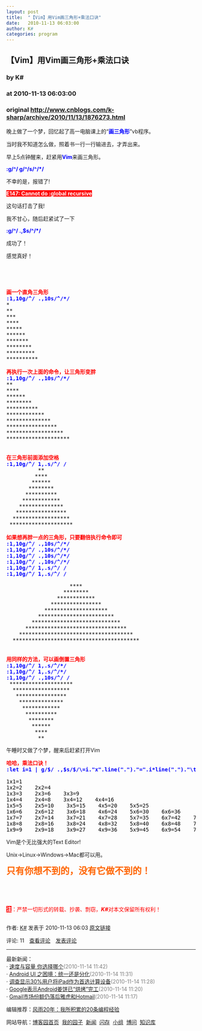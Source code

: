 ```yaml
---
layout: post
title:  "【Vim】用Vim画三角形+乘法口诀"
date:   2010-11-13 06:03:00
author: K#
categories: program
---
```


## 【Vim】用Vim画三角形+乘法口诀
### by K#
### at 2010-11-13 06:03:00
### original <http://www.cnblogs.com/k-sharp/archive/2010/11/13/1876273.html>

<p><p>晚上做了一个梦，回忆起了高一电脑课上的“<span style="color:#0000ff"><strong>画三角形</strong></span>”vb程序。</p>
<p>当时我不知道怎么做，照着书一行一行输进去，才弄出来。</p>
<p>早上5点钟醒来，赶紧用<span style="color:#0000ff"><strong>Vim</strong></span>来画三角形。</p>
<p><strong><span style="color:#0000ff">:g/^/ g/^/s/^/*/</span></strong></p>
<p>不幸的是，报错了!</p>
<p><strong><span style="color:#ffffff;background-color:#ff0000">E147: Cannot do :global recursive</span></strong></p>
<p>这句话打击了我!</p>
<p>我不甘心，随后赶紧试了一下</p>
<p><span style="color:#0000ff"><strong>:g/^/ .,$s/^/*/</strong></span></p>
<p>成功了！</p>
<p>感觉真好！</p>
<p> </p>
<p> </p>
<div>
<pre><div><span style="color:#000000"><strong><span style="color:#ff0000">画一个直角三角形</span></strong><br><strong><span style="color:#0000ff">:</span></strong></span><strong><span style="color:#0000ff">1,10g/^/ .,10s/^/*/</span></strong><span style="color:#000000"><br></span><span style="color:#000000">*</span><span style="color:#000000"><br></span><span style="color:#000000">**</span><span style="color:#000000"><br></span><span style="color:#000000">***</span><span style="color:#000000"><br></span><span style="color:#000000">****</span><span style="color:#000000"><br></span><span style="color:#000000">*****</span><span style="color:#000000"><br></span><span style="color:#000000">******</span><span style="color:#000000"><br></span><span style="color:#000000">*******</span><span style="color:#000000"><br></span><span style="color:#000000">********</span><span style="color:#000000"><br></span><span style="color:#000000">*********</span><span style="color:#000000"><br></span><span style="color:#000000">**********</span><span style="color:#000000"><br><br><strong><span style="color:#ff0000">再执行一次上面的命令，让三角形变胖</span></strong><br><span style="color:#0000ff"><strong>:</strong></span></span><span style="color:#0000ff"><strong>1,10g/^/ .,10s/^/*/</strong></span><span style="color:#000000"><br></span><span style="color:#000000">**</span><span style="color:#000000"><br></span><span style="color:#000000">****</span><span style="color:#000000"><br></span><span style="color:#000000">******</span><span style="color:#000000"><br></span><span style="color:#000000">********</span><span style="color:#000000"><br></span><span style="color:#000000">**********</span><span style="color:#000000"><br></span><span style="color:#000000">************</span><span style="color:#000000"><br></span><span style="color:#000000">**************</span><span style="color:#000000"><br></span><span style="color:#000000">****************</span><span style="color:#000000"><br></span><span style="color:#000000">******************</span><span style="color:#000000"><br></span><span style="color:#000000">********************</span><span style="color:#000000"><br><br><br><strong><span style="color:#ff0000">在三角形前面添加空格</span></strong><br><strong><span style="color:#0000ff">:</span></strong></span><strong><span style="color:#0000ff">1,10g/^/ 1,.s/^/ /</span></strong><span style="color:#000000"><br>          </span><span style="color:#000000">**</span><span style="color:#000000"><br>         </span><span style="color:#000000">****</span><span style="color:#000000"><br>        </span><span style="color:#000000">******</span><span style="color:#000000"><br>       </span><span style="color:#000000">********</span><span style="color:#000000"><br>      </span><span style="color:#000000">**********</span><span style="color:#000000"><br>     </span><span style="color:#000000">************</span><span style="color:#000000"><br>    </span><span style="color:#000000">**************</span><span style="color:#000000"><br>   </span><span style="color:#000000">****************</span><span style="color:#000000"><br>  </span><span style="color:#000000">******************</span><span style="color:#000000"><br> </span><span style="color:#000000">********************</span><span style="color:#000000"><br><br><strong><span style="color:#ff0000">如果想再胖一点的三角形，只要翻倍执行命令即可</span></strong><br><span style="color:#0000ff"><strong>:</strong></span></span><span style="color:#0000ff"><strong>1,10g/^/ .,10s/^/*/<br>:1,10g/^/ .,10s/^/*/<br>:1,10g/^/ .,10s/^/*/<br>:1,10g/^/ .,10s/^/*/<br>:1,10g/^/ 1,.s/^/ /<br>:1,10g/^/ 1,.s/^/ /</strong></span><span style="color:#000000"><br><br>                    </span><span style="color:#000000">****</span><span style="color:#000000"><br>                  </span><span style="color:#000000">********</span><span style="color:#000000"><br>                </span><span style="color:#000000">************</span><span style="color:#000000"><br>              </span><span style="color:#000000">****************</span><span style="color:#000000"><br>            </span><span style="color:#000000">********************</span><span style="color:#000000"><br>          </span><span style="color:#000000">************************</span><span style="color:#000000"><br>        </span><span style="color:#000000">****************************</span><span style="color:#000000"><br>      </span><span style="color:#000000">********************************</span><span style="color:#000000"><br>    </span><span style="color:#000000">************************************</span><span style="color:#000000"><br>  </span><span style="color:#000000">****************************************</span><span style="color:#000000"><br><br><br><strong><span style="color:#ff0000">用同样的方法，可以画倒置三角形</span></strong><br><strong><span style="color:#0000ff">:</span></strong></span><strong><span style="color:#0000ff">1,10g/^/ 1,.s/^/*/<br>:1,10g/^/ 1,.s/^/*/<br>:1,10g/^/ .,10s/^/ /</span></strong><span style="color:#000000"><br> </span><span style="color:#000000">********************</span><span style="color:#000000"><br>  </span><span style="color:#000000">******************</span><span style="color:#000000"><br>   </span><span style="color:#000000">****************</span><span style="color:#000000"><br>    </span><span style="color:#000000">**************</span><span style="color:#000000"><br>     </span><span style="color:#000000">************</span><span style="color:#000000"><br>      </span><span style="color:#000000">**********</span><span style="color:#000000"><br>       </span><span style="color:#000000">********</span><span style="color:#000000"><br>        </span><span style="color:#000000">******</span><span style="color:#000000"><br>         </span><span style="color:#000000">****</span><span style="color:#000000"><br>          </span><span style="color:#000000">**</span><span style="color:#000000"><br></span></div></pre>
</div>
<p>午睡时又做了个梦，醒来后赶紧打开Vim</p>
<p>
<div>
<pre><div><span style="color:#000000"><strong><span style="color:#ff0000">哈哈，乘法口诀！</span></strong><br><span style="color:#0000ff"><strong>:let i</strong></span></span><span style="color:#0000ff"><strong>=1 | g/$/ .,$s/$/\=i."x".line(".")."=".i*line(".")."\t"/ | let i=i+1</strong></span><span style="color:#000000"><br><br>1x1</span><span style="color:#000000">=</span><span style="color:#000000">1</span><span style="color:#000000">    <br>1x2</span><span style="color:#000000">=</span><span style="color:#000000">2</span><span style="color:#000000">    2x2</span><span style="color:#000000">=</span><span style="color:#000000">4</span><span style="color:#000000">    <br>1x3</span><span style="color:#000000">=</span><span style="color:#000000">3</span><span style="color:#000000">    2x3</span><span style="color:#000000">=</span><span style="color:#000000">6</span><span style="color:#000000">    3x3</span><span style="color:#000000">=</span><span style="color:#000000">9</span><span style="color:#000000">    <br>1x4</span><span style="color:#000000">=</span><span style="color:#000000">4</span><span style="color:#000000">    2x4</span><span style="color:#000000">=</span><span style="color:#000000">8</span><span style="color:#000000">    3x4</span><span style="color:#000000">=</span><span style="color:#000000">12</span><span style="color:#000000">    4x4</span><span style="color:#000000">=</span><span style="color:#000000">16</span><span style="color:#000000">    <br>1x5</span><span style="color:#000000">=</span><span style="color:#000000">5</span><span style="color:#000000">    2x5</span><span style="color:#000000">=</span><span style="color:#000000">10</span><span style="color:#000000">    3x5</span><span style="color:#000000">=</span><span style="color:#000000">15</span><span style="color:#000000">    4x5</span><span style="color:#000000">=</span><span style="color:#000000">20</span><span style="color:#000000">    5x5</span><span style="color:#000000">=</span><span style="color:#000000">25</span><span style="color:#000000">    <br>1x6</span><span style="color:#000000">=</span><span style="color:#000000">6</span><span style="color:#000000">    2x6</span><span style="color:#000000">=</span><span style="color:#000000">12</span><span style="color:#000000">    3x6</span><span style="color:#000000">=</span><span style="color:#000000">18</span><span style="color:#000000">    4x6</span><span style="color:#000000">=</span><span style="color:#000000">24</span><span style="color:#000000">    5x6</span><span style="color:#000000">=</span><span style="color:#000000">30</span><span style="color:#000000">    6x6</span><span style="color:#000000">=</span><span style="color:#000000">36</span><span style="color:#000000">    <br>1x7</span><span style="color:#000000">=</span><span style="color:#000000">7</span><span style="color:#000000">    2x7</span><span style="color:#000000">=</span><span style="color:#000000">14</span><span style="color:#000000">    3x7</span><span style="color:#000000">=</span><span style="color:#000000">21</span><span style="color:#000000">    4x7</span><span style="color:#000000">=</span><span style="color:#000000">28</span><span style="color:#000000">    5x7</span><span style="color:#000000">=</span><span style="color:#000000">35</span><span style="color:#000000">    6x7</span><span style="color:#000000">=</span><span style="color:#000000">42</span><span style="color:#000000">    7x7</span><span style="color:#000000">=</span><span style="color:#000000">49</span><span style="color:#000000">    <br>1x8</span><span style="color:#000000">=</span><span style="color:#000000">8</span><span style="color:#000000">    2x8</span><span style="color:#000000">=</span><span style="color:#000000">16</span><span style="color:#000000">    3x8</span><span style="color:#000000">=</span><span style="color:#000000">24</span><span style="color:#000000">    4x8</span><span style="color:#000000">=</span><span style="color:#000000">32</span><span style="color:#000000">    5x8</span><span style="color:#000000">=</span><span style="color:#000000">40</span><span style="color:#000000">    6x8</span><span style="color:#000000">=</span><span style="color:#000000">48</span><span style="color:#000000">    7x8</span><span style="color:#000000">=</span><span style="color:#000000">56</span><span style="color:#000000">    8x8</span><span style="color:#000000">=</span><span style="color:#000000">64</span><span style="color:#000000">    <br>1x9</span><span style="color:#000000">=</span><span style="color:#000000">9</span><span style="color:#000000">    2x9</span><span style="color:#000000">=</span><span style="color:#000000">18</span><span style="color:#000000">    3x9</span><span style="color:#000000">=</span><span style="color:#000000">27</span><span style="color:#000000">    4x9</span><span style="color:#000000">=</span><span style="color:#000000">36</span><span style="color:#000000">    5x9</span><span style="color:#000000">=</span><span style="color:#000000">45</span><span style="color:#000000">    6x9</span><span style="color:#000000">=</span><span style="color:#000000">54</span><span style="color:#000000">    7x9</span><span style="color:#000000">=</span><span style="color:#000000">63</span><span style="color:#000000">    8x9</span><span style="color:#000000">=</span><span style="color:#000000">72</span><span style="color:#000000">    9x9</span><span style="color:#000000">=</span><span style="color:#000000">81</span><span style="color:#000000">    <br></span></div></pre>
</div>
Vim是个无比强大的Text Editor!</p>
<p>Unix-&gt;Linux-&gt;Windows-&gt;Mac都可以用。</p>
<p><span style="font-size:18pt"><strong><span style="color:#ff6600">只有你想不到的，没有它做不到的！</span></strong></span></p>
<p> </p>
<p> </p>
<p><span style="color:#ffffff;background-color:#ff0000"><strong>注</strong></span><span style="color:#ff0000">：严禁一切形式的转载、抄袭、剽窃，<em><strong>K#</strong></em>对本文保留所有权利！</span></p><img src="http://www.cnblogs.com/k-sharp/aggbug/1876273.html?type=1" width="1" height="1" alt=""><p>作者: <a href="http://www.cnblogs.com/k-sharp/">K#</a> 发表于 2010-11-13 06:03 <a href="http://www.cnblogs.com/k-sharp/archive/2010/11/13/1876273.html">原文链接</a></p><p>评论: 11　<a href="http://www.cnblogs.com/k-sharp/archive/2010/11/13/1876273.html#pagedcomment">查看评论</a>　<a href="http://www.cnblogs.com/k-sharp/archive/2010/11/13/1876273.html#commentform">发表评论</a></p><hr><p>最新新闻：<br>· <a href="http://news.cnblogs.com/n/80973/">速度与容量 你选择哪个</a><span style="color:gray">(2010-11-14 11:42)</span><br>· <a href="http://news.cnblogs.com/n/80975/">Android UI 之困境：统一还是分化</a><span style="color:gray">(2010-11-14 11:31)</span><br>· <a href="http://news.cnblogs.com/n/80974/">调查显示30%用户将iPad作为首选计算设备</a><span style="color:gray">(2010-11-14 11:28)</span><br>· <a href="http://news.cnblogs.com/n/80972/">Google表示Android姜饼已“烘烤”完工</a><span style="color:gray">(2010-11-14 11:20)</span><br>· <a href="http://news.cnblogs.com/n/80971/">Gmail市场份额仍落后雅虎和Hotmail</a><span style="color:gray">(2010-11-14 11:17)</span><br></p><p>编辑推荐：<a href="http://news.cnblogs.com/n/80896/">风雨20年：我所积累的20条编程经验</a><br></p><p>网站导航：<a href="http://www.cnblogs.com">博客园首页</a>  <a href="http://home.cnblogs.com/">我的园子</a>  <a href="http://news.cnblogs.com">新闻</a>  <a href="http://home.cnblogs.com/ing/">闪存</a>  <a href="http://home.cnblogs.com/group/">小组</a>  <a href="http://space.cnblogs.com/q/">博问</a>  <a href="http://kb.cnblogs.com">知识库</a></p></p>